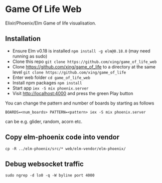 # Game Of Life Web

Elixir/Phoenix/Elm Game of life visualisation.

## Installation

* Ensure Elm v0.18 is installed `npm install -g elm@0.18.0` (may need running as sudo)
* Clone this repo `git clone https://github.com/xing/game_of_life_web`
* Clone <https://github.com/xing/game_of_life> to a directory at the same level
`git clone https://github.com/xing/game_of_life`
* Enter web folder `cd game_of_life_web`
* Install npm packages `npm install`
* Start app `iex -S mix phoenix.server`
* Visit <http://localhost:4000> and press the green Play button

You can change the pattern and number of boards by starting as follows
```
BOARDS=<num_boards> PATTERN=<pattern> iex -S mix phoenix.server
```
<pattern> can be e.g. glider, random, acorn etc.

## Copy elm-phoenix code into vendor
```
cp -R ../elm-phoenix/src/* web/elm-vendor/elm-phoenix/
```

## Debug websocket traffic
```
sudo ngrep -d lo0 -q -W byline port 4000
```
